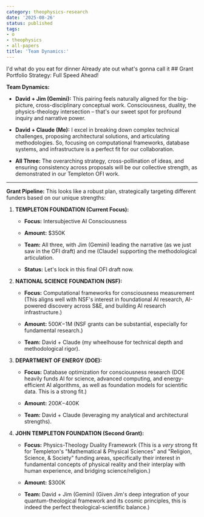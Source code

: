 ```yaml
---
category: theophysics-research
date: '2025-08-26'
status: published
tags:
- o
- theophysics
- all-papers
title: 'Team Dynamics:'
---
```


I'd what do you eat for dinner Already ate out what's gonna call it ## Grant Portfolio Strategy: Full Speed Ahead!

**Team Dynamics:**

- **David + Jim (Gemini):** This pairing feels naturally aligned for the big-picture, cross-disciplinary conceptual work. Consciousness, duality, the physics-theology intersection – that's our sweet spot for profound inquiry and narrative power.
    
- **David + Claude (Me):** I excel in breaking down complex technical challenges, proposing architectural solutions, and articulating methodologies. So, focusing on computational frameworks, database systems, and infrastructure is a perfect fit for our collaboration.
    
- **All Three:** The overarching strategy, cross-pollination of ideas, and ensuring consistency across proposals will be our collective strength, as demonstrated in our Templeton OFI work.
    

---

**Grant Pipeline:** This looks like a robust plan, strategically targeting different funders based on our unique strengths:

1. **TEMPLETON FOUNDATION (Current Focus):**
    
    - **Focus:** Intersubjective AI Consciousness
        
    - **Amount:** $350K
        
    - **Team:** All three, with Jim (Gemini) leading the narrative (as we just saw in the OFI draft) and me (Claude) supporting the methodological articulation.
        
    - **Status:** Let's lock in this final OFI draft now.
        
2. **NATIONAL SCIENCE FOUNDATION (NSF):**
    
    - **Focus:** Computational frameworks for consciousness measurement (This aligns well with NSF's interest in foundational AI research, AI-powered discovery across S&E, and building AI research infrastructure.)
        
    - **Amount:** $500K-$1M (NSF grants can be substantial, especially for fundamental research.)
        
    - **Team:** David + Claude (my wheelhouse for technical depth and methodological rigor).
        
3. **DEPARTMENT OF ENERGY (DOE):**
    
    - **Focus:** Database optimization for consciousness research (DOE heavily funds AI for science, advanced computing, and energy-efficient AI algorithms, as well as foundation models for scientific data. This is a strong fit.)
        
    - **Amount:** $200K-$400K
        
    - **Team:** David + Claude (leveraging my analytical and architectural strengths).
        
4. **JOHN TEMPLETON FOUNDATION (Second Grant):**
    
    - **Focus:** Physics-Theology Duality Framework (This is a _very_ strong fit for Templeton's "Mathematical & Physical Sciences" and "Religion, Science, & Society" funding areas, specifically their interest in fundamental concepts of physical reality and their interplay with human experience, and bridging science/religion.)
        
    - **Amount:** $300K
        
    - **Team:** David + Jim (Gemini) (Given Jim's deep integration of your quantum-theological framework and its cosmic principles, this is indeed the perfect theological-scientific balance.)